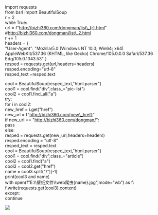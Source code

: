 import requests  
from bs4 import BeautifulSoup  
r = 2  
while True:  
url = f"http://bizhi360.com/dongman/list\_{r}.html"  
#http://bizhi360.com/dongman/list\_2.html  
r += 1  
headers = {  
"User-Agent": "Mozilla/5.0 (Windows NT 10.0; Win64; x64) AppleWebKit/537.36 (KHTML, like Gecko) Chrome/105.0.0.0 Safari/537.36 Edg/105.0.1343.53" }  
resped = requests.get(url,headers=headers)  
resped.encoding="utf-8"  
resped\_text =resped.text  
  
cool = BeautifulSoup(resped\_text,"html.parser")  
cool1 = cool.find("div",class\_="pic-list")  
cool2 = cool1.find\_all("a")  
try:  
for i in cool2:  
new\_href = i.get("href")  
new\_url = f"http://bizhi360.com{new\_href}"  
if new\_url == "http://bizhi360.com/dongman/":  
pass  
else:  
resped = requests.get(new\_url,headers=headers)  
resped.encoding = "utf-8"  
resped\_text = resped.text  
cool = BeautifulSoup(resped\_text,"html.parser")  
cool1 = cool.find("div",class\_="article")  
cool2 = cool1.find("a")  
cool3 = cool2.get("href")  
name = cool3.split("/")\[-1\]  
print(cool3 and name)  
with open(f"E:\\\\壁纸文件\\\\web爬虫{name}.jpg",mode="wb") as f:  
f.write(requests.get(cool3).content)  
except:  
continue  

![](https://tenfei04.cfp.cn/creative/vcg/nowater800/new/VCG21541f1a4ae.jpg?x-oss-process=image/format,webp)
